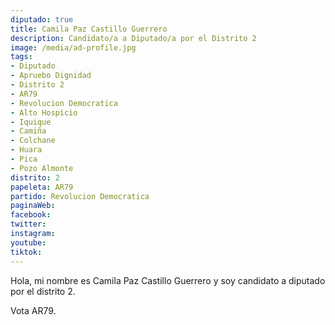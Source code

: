 ```yaml
---
diputado: true
title: Camila Paz Castillo Guerrero
description: Candidato/a a Diputado/a por el Distrito 2
image: /media/ad-profile.jpg
tags:
- Diputado
- Apruebo Dignidad
- Distrito 2
- AR79
- Revolucion Democratica
- Alto Hospicio
- Iquique
- Camiña
- Colchane
- Huara
- Pica
- Pozo Almonte
distrito: 2
papeleta: AR79
partido: Revolucion Democratica
paginaWeb:
facebook:
twitter:
instagram:
youtube:
tiktok:
---
```

Hola, mi nombre es Camila Paz Castillo Guerrero y soy candidato a diputado por el distrito 2.

Vota AR79.

